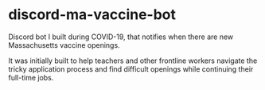 # discord-ma-vaccine-bot

Discord bot I built during COVID-19, that notifies when there are new Massachusetts vaccine openings.

It was initially built to help teachers and other frontline workers navigate the tricky application process and find difficult openings while continuing their full-time jobs.
